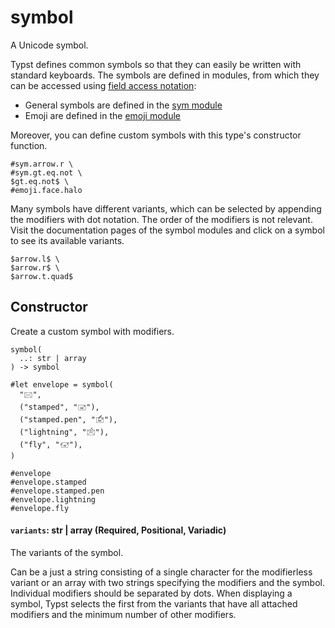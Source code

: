 # symbol

A Unicode symbol.

Typst defines common symbols so that they can easily be written with standard keyboards. The symbols are defined in modules, from which they can be accessed using [field access notation](/docs/reference/scripting/#fields):

- General symbols are defined in the [sym module](/docs/reference/symbols/sym/)
- Emoji are defined in the [emoji module](/docs/reference/symbols/emoji/)

Moreover, you can define custom symbols with this type's constructor function.

```typst
#sym.arrow.r \
#sym.gt.eq.not \
$gt.eq.not$ \
#emoji.face.halo
```

Many symbols have different variants, which can be selected by appending the modifiers with dot notation. The order of the modifiers is not relevant. Visit the documentation pages of the symbol modules and click on a symbol to see its available variants.

```typst
$arrow.l$ \
$arrow.r$ \
$arrow.t.quad$
```

## Constructor

Create a custom symbol with modifiers.

```
symbol(
  ..: str | array
) -> symbol
```

```typst
#let envelope = symbol(
  "🖂",
  ("stamped", "🖃"),
  ("stamped.pen", "🖆"),
  ("lightning", "🖄"),
  ("fly", "🖅"),
)

#envelope
#envelope.stamped
#envelope.stamped.pen
#envelope.lightning
#envelope.fly
```

#### `variants`: str | array (Required, Positional, Variadic)

The variants of the symbol.

Can be a just a string consisting of a single character for the modifierless variant or an array with two strings specifying the modifiers and the symbol. Individual modifiers should be separated by dots. When displaying a symbol, Typst selects the first from the variants that have all attached modifiers and the minimum number of other modifiers.
